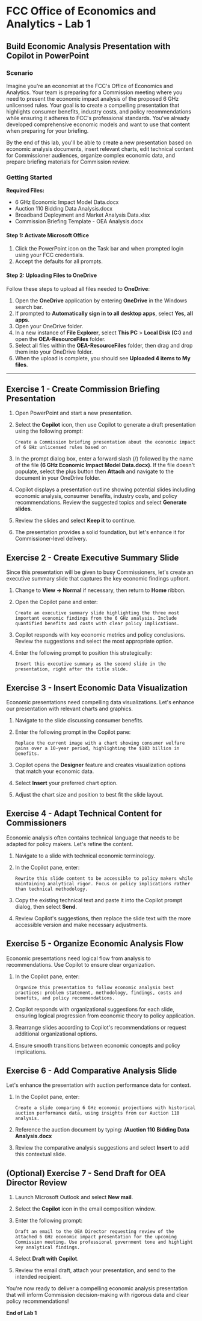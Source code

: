 # FCC Office of Economics and Analytics - Lab 1
## Build Economic Analysis Presentation with Copilot in PowerPoint

### Scenario
Imagine you're an economist at the FCC's Office of Economics and Analytics. Your team is preparing for a Commission meeting where you need to present the economic impact analysis of the proposed 6 GHz unlicensed rules. Your goal is to create a compelling presentation that highlights consumer benefits, industry costs, and policy recommendations while ensuring it adheres to FCC's professional standards. You've already developed comprehensive economic models and want to use that content when preparing for your briefing.

By the end of this lab, you'll be able to create a new presentation based on economic analysis documents, insert relevant charts, edit technical content for Commissioner audiences, organize complex economic data, and prepare briefing materials for Commission review.

### Getting Started

**Required Files:**
- 6 GHz Economic Impact Model Data.docx
- Auction 110 Bidding Data Analysis.docx  
- Broadband Deployment and Market Analysis Data.xlsx
- Commission Briefing Template - OEA Analysis.docx

#### Step 1: Activate Microsoft Office 
1. Click the PowerPoint icon on the Task bar and when prompted login using your FCC credentials.
2. Accept the defaults for all prompts.

#### Step 2: Uploading Files to OneDrive
Follow these steps to upload all files needed to **OneDrive**:

1. Open the **OneDrive** application by entering **OneDrive** in the Windows search bar.
2. If prompted to **Automatically sign in to all desktop apps**, select **Yes, all apps**.
3. Open your OneDrive folder.
4. In a new instance of **File Explorer**, select **This PC** > **Local Disk (C:)** and open the **OEA-ResourceFiles** folder.
5. Select all files within the **OEA-ResourceFiles** folder, then drag and drop them into your OneDrive folder.
6. When the upload is complete, you should see **Uploaded 4 items to My files**.

---

## Exercise 1 - Create Commission Briefing Presentation

1. Open PowerPoint and start a new presentation.

2. Select the **Copilot** icon, then use Copilot to generate a draft presentation using the following prompt:
    
    ```
    Create a Commission briefing presentation about the economic impact of 6 GHz unlicensed rules based on
    ```

3. In the prompt dialog box, enter a forward slash (/) followed by the name of the file **(6 GHz Economic Impact Model Data.docx)**. If the file doesn't populate, select the plus button then **Attach** and navigate to the document in your OneDrive folder.

4. Copilot displays a presentation outline showing potential slides including economic analysis, consumer benefits, industry costs, and policy recommendations. Review the suggested topics and select **Generate slides**.

5. Review the slides and select **Keep it** to continue.

6. The presentation provides a solid foundation, but let's enhance it for Commissioner-level delivery.

## Exercise 2 - Create Executive Summary Slide

Since this presentation will be given to busy Commissioners, let's create an executive summary slide that captures the key economic findings upfront.

1. Change to **View -> Normal** if necessary, then return to **Home** ribbon.

2. Open the Copilot pane and enter:

     ```
     Create an executive summary slide highlighting the three most important economic findings from the 6 GHz analysis. Include quantified benefits and costs with clear policy implications.
     ```

3. Copilot responds with key economic metrics and policy conclusions. Review the suggestions and select the most appropriate option.

4. Enter the following prompt to position this strategically:

    ```
    Insert this executive summary as the second slide in the presentation, right after the title slide.
    ```

## Exercise 3 - Insert Economic Data Visualization

Economic presentations need compelling data visualizations. Let's enhance our presentation with relevant charts and graphics.

1. Navigate to the slide discussing consumer benefits.

2. Enter the following prompt in the Copilot pane:

    ```
    Replace the current image with a chart showing consumer welfare gains over a 10-year period, highlighting the $183 billion in benefits.
    ```

3. Copilot opens the **Designer** feature and creates visualization options that match your economic data.

4. Select **Insert** your preferred chart option.

5. Adjust the chart size and position to best fit the slide layout.

## Exercise 4 - Adapt Technical Content for Commissioners

Economic analysis often contains technical language that needs to be adapted for policy makers. Let's refine the content.

1. Navigate to a slide with technical economic terminology.

2. In the Copilot pane, enter:
    
    ```
    Rewrite this slide content to be accessible to policy makers while maintaining analytical rigor. Focus on policy implications rather than technical methodology.
    ```

3. Copy the existing technical text and paste it into the Copilot prompt dialog, then select **Send**.

4. Review Copilot's suggestions, then replace the slide text with the more accessible version and make necessary adjustments.

## Exercise 5 - Organize Economic Analysis Flow

Economic presentations need logical flow from analysis to recommendations. Use Copilot to ensure clear organization.

1. In the Copilot pane, enter:

    ```
    Organize this presentation to follow economic analysis best practices: problem statement, methodology, findings, costs and benefits, and policy recommendations.
    ```

2. Copilot responds with organizational suggestions for each slide, ensuring logical progression from economic theory to policy application.

3. Rearrange slides according to Copilot's recommendations or request additional organizational options.

4. Ensure smooth transitions between economic concepts and policy implications.

## Exercise 6 - Add Comparative Analysis Slide

Let's enhance the presentation with auction performance data for context.

1. In the Copilot pane, enter:

    ```
    Create a slide comparing 6 GHz economic projections with historical auction performance data, using insights from our Auction 110 analysis.
    ```

2. Reference the auction document by typing: **/Auction 110 Bidding Data Analysis.docx**

3. Review the comparative analysis suggestions and select **Insert** to add this contextual slide.

## (Optional) Exercise 7 - Send Draft for OEA Director Review

1. Launch Microsoft Outlook and select **New mail**.

2. Select the **Copilot** icon in the email composition window.

3. Enter the following prompt:

    ```
    Draft an email to the OEA Director requesting review of the attached 6 GHz economic impact presentation for the upcoming Commission meeting. Use professional government tone and highlight key analytical findings.
    ```

4. Select **Draft with Copilot**.

5. Review the email draft, attach your presentation, and send to the intended recipient.

You're now ready to deliver a compelling economic analysis presentation that will inform Commission decision-making with rigorous data and clear policy recommendations!

**End of Lab 1**